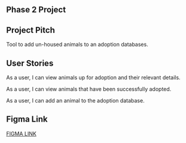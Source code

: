 ## Phase 2 Project

## Project Pitch
Tool to add un-housed animals to an adoption databases.

## User Stories 

As a user, I can view animals up for adoption and their relevant details.

As a user, I can view animals that have been successfully adopted.

As a user, I can add an animal to the adoption database.

## Figma Link

[FIGMA LINK](https://www.figma.com/file/VuRAkwsvF2owauv1kBt7kP/Phase-2-Project?node-id=0%3A1&t=RFomqPPITvdX6lwR-0)